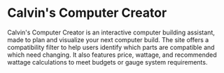 # Calvin's Computer Creator

Calvin's Computer Creator is an interactive computer building assistant, made to plan and visualize your next computer build.
The site offers a compatibility filter to help users identify which parts are compatible and which need changing.
It also features price, wattage, and recommended wattage calculations to meet budgets or gauge system requirements.

